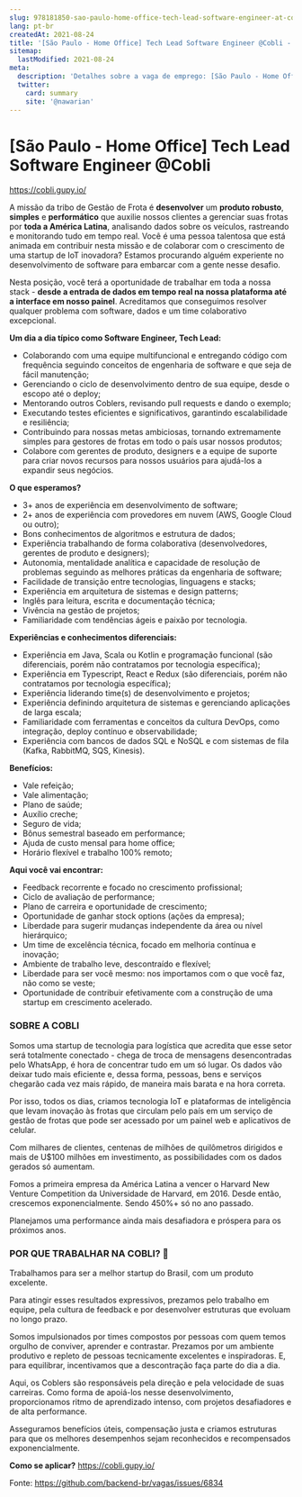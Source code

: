 ```yaml
---
slug: 978181850-sao-paulo-home-office-tech-lead-software-engineer-at-cobli
lang: pt-br
createdAt: 2021-08-24
title: '[São Paulo - Home Office] Tech Lead Software Engineer @Cobli - Vaga de Emprego'
sitemap:
  lastModified: 2021-08-24
meta:
  description: 'Detalhes sobre a vaga de emprego: [São Paulo - Home Office] Tech Lead Software Engineer @Cobli'
  twitter:
    card: summary
    site: '@nawarian'
---
```


# [São Paulo - Home Office] Tech Lead Software Engineer @Cobli

https://cobli.gupy.io/

A missão da tribo de Gestão de Frota é **desenvolver** um **produto robusto**, **simples** e **performático** que auxilie nossos clientes a gerenciar suas frotas por **toda a América Latina**, analisando dados sobre os veículos, rastreando e monitorando tudo em tempo real. Você é uma pessoa talentosa que está animada em contribuir nesta missão e de colaborar com o crescimento de uma startup de IoT inovadora? Estamos procurando alguém experiente no desenvolvimento de software para embarcar com a gente nesse desafio.

Nesta posição, você terá a oportunidade de trabalhar em toda a nossa stack - **desde a entrada de dados em tempo real na nossa plataforma até a interface em nosso painel**. Acreditamos que conseguimos resolver qualquer problema com software, dados e um time colaborativo excepcional.

**Um dia a dia típico como Software Engineer, Tech Lead:**
- Colaborando com uma equipe multifuncional e entregando código com frequência seguindo conceitos de engenharia de software e que seja de fácil manutenção;
- Gerenciando o ciclo de desenvolvimento dentro de sua equipe, desde o escopo até o deploy;
- Mentorando outros Coblers, revisando pull requests e dando o exemplo;
- Executando testes eficientes e significativos, garantindo escalabilidade e resiliência;
- Contribuindo para nossas metas ambiciosas, tornando extremamente simples para gestores de frotas em todo o país usar nossos produtos;
- Colabore com gerentes de produto, designers e a equipe de suporte para criar novos recursos para nossos usuários para ajudá-los a expandir seus negócios.

**O que esperamos?**
- 3+ anos de experiência em desenvolvimento de software;
- 2+ anos de experiência com provedores em nuvem (AWS, Google Cloud ou outro);
- Bons conhecimentos de algoritmos e estrutura de dados;
- Experiência trabalhando de forma colaborativa (desenvolvedores, gerentes de produto e designers);
- Autonomia, mentalidade analítica e capacidade de resolução de problemas seguindo as melhores práticas da engenharia de software;
- Facilidade de transição entre tecnologias, linguagens e stacks;
- Experiência em arquitetura de sistemas e design patterns;
- Inglês para leitura, escrita e documentação técnica;
- Vivência na gestão de projetos;
- Familiaridade com tendências ágeis e paixão por tecnologia.

**Experiências e conhecimentos diferenciais:**
- Experiência em Java, Scala ou Kotlin e programação funcional (são diferenciais, porém não contratamos por tecnologia específica);
- Experiência em Typescript, React e Redux (são diferenciais, porém não contratamos por tecnologia específica);
- Experiência liderando time(s) de desenvolvimento e projetos;
- Experiência definindo arquitetura de sistemas e gerenciando aplicações de larga escala;
- Familiaridade com ferramentas e conceitos da cultura DevOps, como integração, deploy contínuo e observabilidade;
- Experiência com bancos de dados SQL e NoSQL e com sistemas de fila (Kafka, RabbitMQ, SQS, Kinesis).

**Benefícios:**
- Vale refeição;
- Vale alimentação;
- Plano de saúde; 
- Auxílio creche;
- Seguro de vida;
- Bônus semestral baseado em performance;
- Ajuda de custo mensal para home office;
- Horário flexível e trabalho 100% remoto;

**Aqui você vai encontrar:**
- Feedback recorrente e focado no crescimento profissional;
- Ciclo de avaliação de performance;
- Plano de carreira e oportunidade de crescimento;
- Oportunidade de ganhar stock options (ações da empresa);
- Liberdade para sugerir mudanças independente da área ou nível hierárquico;
- Um time de excelência técnica, focado em melhoria contínua e inovação; 
- Ambiente de trabalho leve, descontraído e flexível;
- Liberdade para ser você mesmo: nos importamos com o que você faz, não como se veste;
- Oportunidade de contribuir efetivamente com a construção de uma startup em crescimento acelerado.

### SOBRE A COBLI
Somos uma startup de tecnologia para logística que acredita que esse setor será totalmente conectado - chega de troca de mensagens desencontradas pelo WhatsApp, é hora de concentrar tudo em um só lugar. Os dados vão deixar tudo mais eficiente e, dessa forma, pessoas, bens e serviços chegarão cada vez mais rápido, de maneira mais barata e na hora correta.

Por isso, todos os dias, criamos tecnologia IoT e plataformas de inteligência que levam inovação às frotas que circulam pelo país em um serviço de gestão de frotas que pode ser acessado por um painel web e aplicativos de celular.

Com milhares de clientes, centenas de milhões de quilômetros dirigidos e mais de U$100 milhões em investimento, as possibilidades com os dados gerados só aumentam.

Fomos a primeira empresa da América Latina a vencer o Harvard New Venture Competition da Universidade de Harvard, em 2016. Desde então, crescemos exponencialmente. Sendo 450%+ só no ano passado.

Planejamos uma performance ainda mais desafiadora e próspera para os próximos anos.

### POR QUE TRABALHAR NA COBLI? 🚀
Trabalhamos para ser a melhor startup do Brasil, com um produto excelente.

Para atingir esses resultados expressivos, prezamos pelo trabalho em equipe, pela cultura de feedback e por desenvolver estruturas que evoluam no longo prazo.

Somos impulsionados por times compostos por pessoas com quem temos orgulho de conviver, aprender e contrastar. Prezamos por um ambiente produtivo e repleto de pessoas tecnicamente excelentes e inspiradoras. E, para equilibrar, incentivamos que a descontração faça parte do dia a dia.

Aqui, os Coblers são responsáveis pela direção e pela velocidade de suas carreiras. Como forma de apoiá-los nesse desenvolvimento, proporcionamos ritmo de aprendizado intenso, com projetos desafiadores e de alta performance.

Asseguramos benefícios úteis, compensação justa e criamos estruturas para que os melhores desempenhos sejam reconhecidos e recompensados exponencialmente.

**Como se aplicar?**
https://cobli.gupy.io/

Fonte: https://github.com/backend-br/vagas/issues/6834